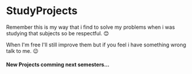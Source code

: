 # StudyProjects
Remember this is my way that i find to solve my problems when i was studying that subjects so be respectful. 😊

When I'm free I'll still improve them but if you feel i have something wrong talk to me. 😉
#### New Projects comming next semesters...

